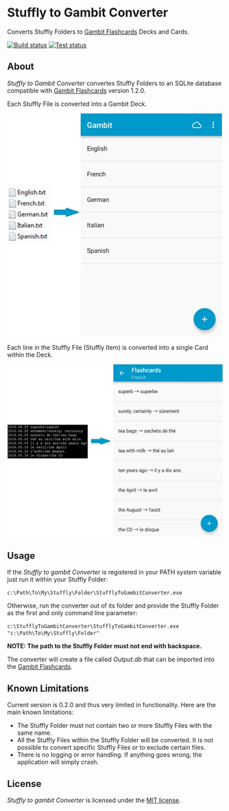 # Stuffly to Gambit Converter

Converts Stuffly Folders to [Gambit Flashcards](https://play.google.com/store/apps/details?id=ru.ming13.gambit) Decks and Cards.

[![Build status](https://ci.appveyor.com/api/projects/status/etrgjgh3q5u3eqpy?svg=true)](https://ci.appveyor.com/project/ironcev/stuffly-to-gambit-converter)
[![Test status](http://teststatusbadge.azurewebsites.net/api/status/ironcev/stuffly-to-gambit-converter)](https://ci.appveyor.com/project/ironcev/stuffly-to-gambit-converter)

## About
*Stuffly to Gambit Converter* convertes Stuffly Folders to an SQLite database compatible with [Gambit Flashcards](https://play.google.com/store/apps/details?id=ru.ming13.gambit) version 1.2.0.

Each Stuffly File is converted into a Gambit Deck.

![Gambit Flashcards Decks](doc/converting-stuffly-files-to-gambit-flashcards-decks.jpg)

Each line in the Stuffly File (Stuffly Item) is converted into a single Card within the Deck.

![Gambit Flashcards Cards](doc/converting-stuffly-items-to-gambit-flashcards-cards.jpg)

## Usage
If the *Stuffly to gambit Converter* is registered in your PATH system variable just run it within your Stuffly Folder:

    c:\Path\To\My\Stuffly\Folder\StufflyToGambitConverter.exe

Otherwise, run the converter out of its folder and provide the Stuffly Folder as the first and only command line parameter:

    c:\StufflyToGambitConverter\StufflyToGambitConverter.exe "c:\Path\To\My\Stuffly\Folder"

**NOTE: The path to the Stuffly Folder must not end with backspace.**

The converter will create a file called *Output.db* that can be imported into the [Gambit Flashcards](https://play.google.com/store/apps/details?id=ru.ming13.gambit).

## Known Limitations
Current version is 0.2.0 and thus very limited in functionality. Here are the main known limitations:

- The Stuffly Folder must not contain two or more Stuffly Files with the same name.
- All the Stuffly Files within the Stuffly Folder will be converted. It is not possible to convert specific Stuffly Files or to exclude certain files.
- There is no logging or error handling. If anything goes wrong, the application will simply crash.

## License

*Stuffly to gambit Converter* is licensed under the [MIT license](LICENSE.txt).